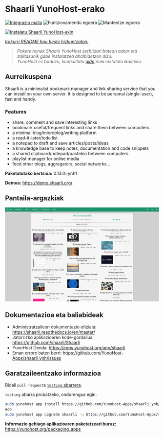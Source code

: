 <!--
Ohart ongi: README hau automatikoki sortu da <https://github.com/YunoHost/apps/tree/master/tools/readme_generator>ri esker
EZ editatu eskuz.
-->

# Shaarli YunoHost-erako

[![Integrazio maila](https://dash.yunohost.org/integration/shaarli.svg)](https://ci-apps.yunohost.org/ci/apps/shaarli/) ![Funtzionamendu egoera](https://ci-apps.yunohost.org/ci/badges/shaarli.status.svg) ![Mantentze egoera](https://ci-apps.yunohost.org/ci/badges/shaarli.maintain.svg)

[![Instalatu Shaarli YunoHost-ekin](https://install-app.yunohost.org/install-with-yunohost.svg)](https://install-app.yunohost.org/?app=shaarli)

*[Irakurri README hau beste hizkuntzatan.](./ALL_README.md)*

> *Pakete honek Shaarli YunoHost zerbitzari batean azkar eta zailtasunik gabe instalatzea ahalbidetzen dizu.*  
> *YunoHost ez baduzu, kontsultatu [gida](https://yunohost.org/install) nola instalatu ikasteko.*

## Aurreikuspena

Shaarli is a minimalist bookmark manager and link sharing service that you can install on your own server. It is designed to be personal (single-user), fast and handy.

### Features

- share, comment and save interesting links
- bookmark useful/frequent links and share them between computers
- a minimal blog/microblog/writing platform
- a read-it-later/todo list
- a notepad to draft and save articles/posts/ideas
- a knowledge base to keep notes, documentation and code snippets
- a shared clipboard/notepad/pastebin between computers
- playlist manager for online media
- feed other blogs, aggregators, social networks...


**Paketatutako bertsioa:** 0.13.0~ynh1

**Demoa:** <https://demo.shaarli.org/>

## Pantaila-argazkiak

![Shaarli(r)en pantaila-argazkia](./doc/screenshots/27wYsbC.png)

## Dokumentazioa eta baliabideak

- Administratzaileen dokumentazio ofiziala: <https://shaarli.readthedocs.io/en/master/>
- Jatorrizko aplikazioaren kode-gordailua: <https://github.com/shaarli/Shaarli>
- YunoHost Denda: <https://apps.yunohost.org/app/shaarli>
- Eman errore baten berri: <https://github.com/YunoHost-Apps/shaarli_ynh/issues>

## Garatzaileentzako informazioa

Bidali `pull request`a [`testing` abarrera](https://github.com/YunoHost-Apps/shaarli_ynh/tree/testing).

`testing` abarra probatzeko, ondorengoa egin:

```bash
sudo yunohost app install https://github.com/YunoHost-Apps/shaarli_ynh/tree/testing --debug
edo
sudo yunohost app upgrade shaarli -u https://github.com/YunoHost-Apps/shaarli_ynh/tree/testing --debug
```

**Informazio gehiago aplikazioaren paketatzeari buruz:** <https://yunohost.org/packaging_apps>
